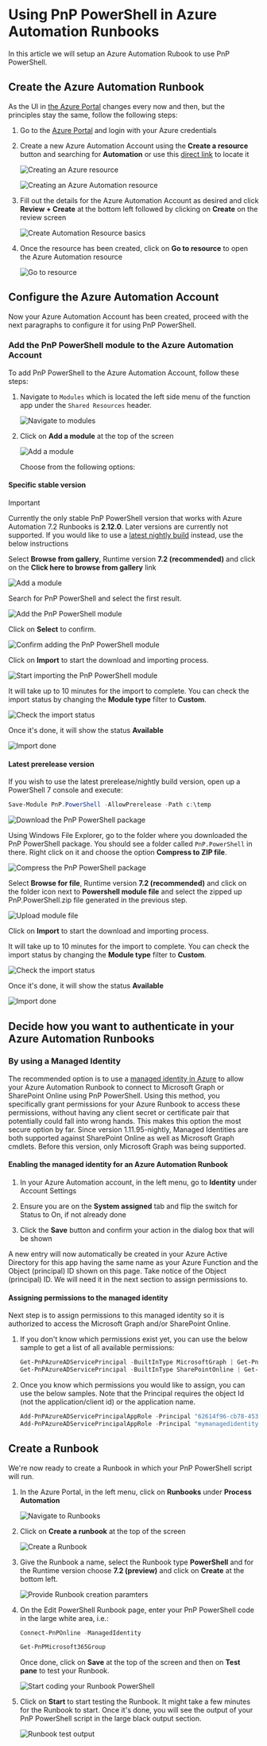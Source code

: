 # Using PnP PowerShell in Azure Automation Runbooks

In this article we will setup an Azure Automation Rubook to use PnP PowerShell.

## Create the Azure Automation Runbook

As the UI in [the Azure Portal](https://portal.azure.com) changes every now and then, but the principles stay the same, follow the following steps:

1. Go to the [Azure Portal](https://portal.azure.com) and login with your Azure credentials

1. Create a new Azure Automation Account using the **Create a resource** button and searching for **Automation** or use this [direct link](https://portal.azure.com/#create/Microsoft.AutomationAccount) to locate it
   
   ![Creating an Azure resource](./../images/azureautomation/createresource.png)

   ![Creating an Azure Automation resource](./../images/azureautomation/createautomationresource.png)

1. Fill out the details for the Azure Automation Account as desired and click **Review + Create** at the bottom left followed by clicking on **Create** on the review screen

   ![Create Automation Resource basics](./../images/azureautomation/automationcreateinstance.png)

1. Once the resource has been created, click on **Go to resource** to open the Azure Automation resource

   ![Go to resource](./../images/azureautomation/createautomationgotoresource.png)

## Configure the Azure Automation Account

Now your Azure Automation Account has been created, proceed with the next paragraphs to configure it for using PnP PowerShell.

### Add the PnP PowerShell module to the Azure Automation Account

To add PnP PowerShell to the Azure Automation Account, follow these steps:

1. Navigate to `Modules` which is located the left side menu of the function app under the `Shared Resources` header.
   
   ![Navigate to modules](./../images/azureautomation/automationaccountmodulesmenu.png)

1. Click on **Add a module** at the top of the screen

   ![Add a module](../images/azureautomation/automationaddmodule.png)

   Choose from the following options:

#### Specific stable version

   > [!Important]
   > Currently the only stable PnP PowerShell version that works with Azure Automation 7.2 Runbooks is **2.12.0**. Later versions are currently not supported.
   > If you would like to use a [latest nightly build](#latest-prerelease-version) instead, use the below instructions

   Select **Browse from gallery**, Runtime version **7.2 (recommended)** and click on the **Click here to browse from gallery** link

   ![Add a module](../images/azureautomation/addmodulefromgallery.png)

   Search for PnP PowerShell and select the first result.

   ![Add the PnP PowerShell module](../images/azureautomation/automationaddmodulepnpposh.png)

   Click on **Select** to confirm.

   ![Confirm adding the PnP PowerShell module](../images/azureautomation/automationaddmodulepnpposhconfirm.png)

   Click on **Import** to start the download and importing process.

   ![Start importing the PnP PowerShell module](../images/azureautomation/automationaddmodulepnpposhimport.png)

   It will take up to 10 minutes for the import to complete. You can check the import status by changing the **Module type** filter to **Custom**.

   ![Check the import status](../images/azureautomation/automationaddmodulepnpposhstatus.png)

   Once it's done, it will show the status **Available**

   ![Import done](../images/azureautomation/automationaddmodulepnpposhdone.png)

#### Latest prerelease version

   If you wish to use the latest prerelease/nightly build version, open up a PowerShell 7 console and execute:

   ```powershell
   Save-Module PnP.PowerShell -AllowPrerelease -Path c:\temp
   ```

   ![Download the PnP PowerShell package](../images/azureautomation/pwshdownloadcustombuild.png)

   Using Windows File Explorer, go to the folder where you downloaded the PnP PowerShell package. You should see a folder called `PnP.PowerShell` in there. Right click on it and choose the option **Compress to ZIP file**.

   ![Compress the PnP PowerShell package](../images/azureautomation/explorerzipcustombuild.png)

   Select **Browse for file**, Runtime version **7.2 (recommended)** and click on the folder icon next to **Powershell module file** and select the zipped up PnP.PowerShell.zip file generated in the previous step.

   ![Upload module file](../images/azureautomation/addmodulefromgallerycustombuild.png)

   Click on **Import** to start the download and importing process.

   It will take up to 10 minutes for the import to complete. You can check the import status by changing the **Module type** filter to **Custom**.

   ![Check the import status](../images/azureautomation/automationaddmodulepnpposhcustombuildstatus.png)

   Once it's done, it will show the status **Available**

   ![Import done](../images/azureautomation/automationaddmodulepnpposhcustomdone.png)   

## Decide how you want to authenticate in your Azure Automation Runbooks

### By using a Managed Identity

The recommended option is to use a [managed identity in Azure](https://learn.microsoft.com/azure/active-directory/managed-identities-azure-resources/overview) to allow your Azure Automation Runbook to connect to Microsoft Graph or SharePoint Online using PnP PowerShell. Using this method, you specifically grant permissions for your Azure Runbook to access these permissions, without having any client secret or certificate pair that potentially could fall into wrong hands. This makes this option the most secure option by far. Since version 1.11.95-nightly, Managed Identities are both supported against SharePoint Online as well as Microsoft Graph cmdlets. Before this version, only Microsoft Graph was being supported.

#### Enabling the managed identity for an Azure Automation Runbook

1. In your Azure Automation account, in the left menu, go to **Identity** under Account Settings

1. Ensure you are on the **System assigned** tab and flip the switch for Status to On, if not already done

1. Click the **Save** button and confirm your action in the dialog box that will be shown

A new entry will now automatically be created in your Azure Active Directory for this app having the same name as your Azure Function and the Object (principal) ID shown on this page. Take notice of the Object (principal) ID. We will need it in the next section to assign permissions to.

#### Assigning permissions to the managed identity

Next step is to assign permissions to this managed identity so it is authorized to access the Microsoft Graph and/or SharePoint Online.

1. If you don't know which permissions exist yet, you can use the below sample to get a list of all available permissions:

    ```powershell
    Get-PnPAzureADServicePrincipal -BuiltInType MicrosoftGraph | Get-PnPAzureADServicePrincipalAvailableAppRole
    Get-PnPAzureADServicePrincipal -BuiltInType SharePointOnline | Get-PnPAzureADServicePrincipalAvailableAppRole
    ```

1. Once you know which permissions you would like to assign, you can use the below samples. Note that the Principal requires the object Id (not the application/client id) or the application name.

   ```powershell
   Add-PnPAzureADServicePrincipalAppRole -Principal "62614f96-cb78-4534-bf12-1f6693e8237c" -AppRole "Group.Read.All" -BuiltInType MicrosoftGraph
   Add-PnPAzureADServicePrincipalAppRole -Principal "mymanagedidentity" -AppRole "Sites.FullControl.All" -BuiltInType SharePointOnline
   ```

## Create a Runbook

We're now ready to create a Runbook in which your PnP PowerShell script will run.

1. In the Azure Portal, in the left menu, click on **Runbooks** under **Process Automation**

   ![Navigate to Runbooks](../images/azureautomation/azureportaladdrunbookmenuitem.png)

1. Click on **Create a runbook** at the top of the screen

   ![Create a Runbook](../images/azureautomation/azureportaladdrunbookoption.png)

1. Give the Runbook a name, select the Runbook type **PowerShell** and for the Runtime version choose **7.2 (preview)** and click on **Create** at the bottom left.

   ![Provide Runbook creation paramters](../images/azureautomation/azureportalcreaterunbook.png)

1. On the Edit PowerShell Runbook page, enter your PnP PowerShell code in the large white area, i.e.:

   ```powershell
   Connect-PnPOnline -ManagedIdentity

   Get-PnPMicrosoft365Group
   ```

   Once done, click on **Save** at the top of the screen and then on **Test pane** to test your Runbook.
   
   ![Start coding your Runbook PowerShell](../images/azureautomation/azureportaleditrunbookps.png)

1. Click on **Start** to start testing the Runbook. It might take a few minutes for the Runbook to start. Once it's done, you will see the output of your PnP PowerShell script in the large black output section.

   ![Runbook test output](../images/azureautomation/azureportaltestrunbook.png)
